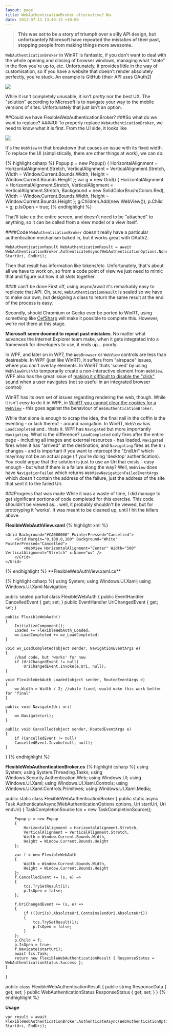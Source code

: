 ```yaml
---
layout: page
title: WebAuthenticationBroker alternative? No.
date: 2012-07-11 13:40:13 +10:00
---
```


> **This was set to be a story of triumph over a silly API design, but unfortuantely Microsoft have repeated the mistakes of their past, stopping people from making things more awesome.**

`WebAuthenticationBroker` in WinRT is fantastic, if you don't want to deal with the whole opening and closing of browser windows, managing what "state" in the flow you're up to, etc.  Unfortunately, it provides little in the way of customisation, so if you have a website that doesn't render absolutely perfectly, you're stuck. An example is GitHub (their API uses OAuth2)

![](/images/postimages/webbroker.png)

While it isn't completely unusable, it isn't *pretty* nor the best UX. The "solution" according to Microsoft is to navigate your way to the mobile versions of sites. Unfortunately that just isn't an option.

##Could we have FlexibleWebAuthenticationBroker?
###So what do we want to replace?
####UI
To properly replace `WebAuthenticationBroker`, we need to know what it is first. From the UI side, it looks like

![](/images/postimages/webbroker_breakdown.png)

 It's the `WebView` in that breakdown that causes an issue with its fixed width. To replace the UI (simplistically, there are other things at work), we can do:
 
{% highlight csharp %}
Popup p = new Popup()
{
    HorizontalAlignment = HorizontalAlignment.Stretch,
    VerticalAlignment = VerticalAlignment.Stretch,
    Width = Window.Current.Bounds.Width,
    Height = Window.Current.Bounds.Height
};
var g = new Grid()
{
    HorizontalAlignment = HorizontalAlignment.Stretch,
    VerticalAlignment = VerticalAlignment.Stretch,
    Background = new SolidColorBrush(Colors.Red),
    Width = Window.Current.Bounds.Width,
    Height = Window.Current.Bounds.Height
};
g.Children.Add(new WebView());
p.Child = g;
p.IsOpen = true;
{% endhighlight %}

That'll take up the entire screen, and doesn't need to be "attached" to anything, so it can be called from a view model or a view itself.

####Code
`WebAuthenticationBroker` doesn't really have a particular authentication mechanism baked in, but it works great with OAuth2.

	WebAuthenticationResult WebAuthenticationResult = await WebAuthenticationBroker.AuthenticateAsync(WebAuthenticationOptions.None, StartUri, EndUri);
	
Then that result has information like tokens/etc. Unfortunately, that's about all we have to work on, so from a code point of view we just need to mimic that and figure out how it all slots together.

###It can't be done
First off, using async/await it's remarkably easy to replicate that API. Oh, sure, `WebAuthenticationResult` is sealed so we have to make our own, but designing a class to return the same result at the end of the process is easy.

Secondly, should Chromium or Gecko ever be ported to WinRT, using something like [CefSharp](https://github.com/chillitom/CefSharp/) will make it possible to complete this. However, we're not there at this stage.

**Microsoft seem doomed to repeat past mistakes**. No matter what advances the Internet Explorer team make, when it gets integrated into a framework for developers to use, it ends up... poorly.   

In WPF, and later on in WP7, the `WebBrowser` or `WebView` controls are less than desireable. In WPF (just like WinRT), it suffers from "airspace" issues, where you can't overlay elements. In WinRT thats 'solved' by using `WebViewBrush` to temporarily create a non-interactive element from `WebView`. WPF also has the great issue of [making it difficult to disable the "click" sound](https://connect.microsoft.com/VisualStudio/feedback/details/345528/webbrowser-control-in-wpf-disable-sound) when a user navigates (not so useful in an integrated browser control)

WinRT has its own set of issues regarding rendering the web, though. While it isn't *easy* to do it in WPF, in [WinRT you cannot clear the cookies for a `WebView`](http://social.msdn.microsoft.com/Forums/en-US/winappswithcsharp/thread/2051a5a8-7525-4a1a-81fd-c7dba2bab4e5) - this goes against the behaviour of `WebAuthenticationBroker`.   
 
While that alone is enough to scrap the idea, the final nail in the coffin is the eventing - or lack thereof - around navigation. In WinRT, `WebView` has `LoadCompleted` and.. thats it. WPF has `Navigated` but more importantly `Navigating`. What is the difference? `LoadCompleted` only fires after the entire page - including all images and external resources - has loaded. `Navigated` fires when it has "arrived" at the destination, and `Navigating` fires as the `Uri` changes - and is important if you want to intercept the "EndUri" which may/may not be an actual page (if you're doing 'desktop' authentication). You could argue that the solution is just to use an Uri that exists - easy enough - but what if there is a failure along the way? Well, `WebView` does have `NavigationFailed` which returns `WebViewNavigationFailedEventArgs` which *doesn't* contain the address of the failure, just the address of the site that sent it to the failed Uri.

###Progress that was made
While it was a waste of time, I did manage to get significant portions of code completed for this exercise. This code shouldn't be viewed as... well, it probably shouldn't be viewed, but for prototyping it 'works'. It was meant to be cleaned up, until I hit the killers above.

**FlexibleWebAuthView.xaml**
{% highlight xml %}
<Page
    x:Class="FlexibleWebAuth"
    IsTabStop="false"
    xmlns="http://schemas.microsoft.com/winfx/2006/xaml/presentation"
    xmlns:x="http://schemas.microsoft.com/winfx/2006/xaml"
    xmlns:d="http://schemas.microsoft.com/expression/blend/2008"
    xmlns:mc="http://schemas.openxmlformats.org/markup-compatibility/2006"
    mc:Ignorable="d">

    <Grid Background="#CA000000" PointerPressed="Cancelled">
        <Grid Margin="0,100,0,100" Background="White" PointerPressed="Cancelled">
            <WebView HorizontalAlignment="Center" Width="500" VerticalAlignment="Stretch" x:Name="wv" />
        </Grid>
    </Grid>
</Page>
{% endhighlight %}
**FlexibleWebAuthView.xaml.cs**

{% highlight csharp %}
using System;
using Windows.UI.Xaml;
using Windows.UI.Xaml.Navigation;

public sealed partial class FlexibleWebAuth
{
	public EventHandler CancelledEvent { get; set; }
	public EventHandler UriChangedEvent { get; set; }

	public FlexibleWebAuth()
	{
		InitializeComponent();
		Loaded += FlexibleWebAuth_Loaded;
		wv.LoadCompleted += wv_LoadCompleted;
	}

	void wv_LoadCompleted(object sender, NavigationEventArgs e)
	{
		//bad code, but 'works' for now
		if (UriChangedEvent != null)
			UriChangedEvent.Invoke(e.Uri, null);
	}

	void FlexibleWebAuth_Loaded(object sender, RoutedEventArgs e)
	{
		wv.Width = Width / 2; //while fixed, would make this work better for 'final'
	}

	public void Navigate(Uri uri)
	{
		wv.Navigate(uri);
	}

	public void Cancelled(object sender, RoutedEventArgs e)
	{
		if (CancelledEvent != null)
		CancelledEvent.Invoke(null, null);
	}
}
{% endhighlight %}

**FlexibleWebAuthenticationBroker.cs**
 {% highlight csharp %}
using System;
using System.Threading.Tasks;
using Windows.Security.Authentication.Web;
using Windows.UI;
using Windows.UI.Xaml;
using Windows.UI.Xaml.Controls;
using Windows.UI.Xaml.Controls.Primitives;
using Windows.UI.Xaml.Media;

public static class FlexibleWebAuthenticationBroker
{
	public static async Task<FlexibleWebAuthenticationResult> AuthenticateAsync(WebAuthenticationOptions options, Uri startUri, Uri endUri)
	{
		TaskCompletionSource<int> tcs = new TaskCompletionSource<int>();

		Popup p = new Popup
		{
			HorizontalAlignment = HorizontalAlignment.Stretch,
			VerticalAlignment = VerticalAlignment.Stretch,
			Width = Window.Current.Bounds.Width,
			Height = Window.Current.Bounds.Height
		};

		var f = new FlexibleWebAuth
		{
			Width = Window.Current.Bounds.Width,
			Height = Window.Current.Bounds.Height
		};
		f.CancelledEvent += (s, e) =>
		{
			tcs.TrySetResult(1);
			p.IsOpen = false;
		};

		f.UriChangedEvent += (s, e) =>
		{
			if (((Uri)s).AbsoluteUri.Contains(endUri.AbsoluteUri))
			{
				tcs.TrySetResult(1);
				p.IsOpen = false;
			}
		};
		p.Child = f;
		p.IsOpen = true;
		f.Navigate(startUri);
		await tcs.Task;
		return new FlexibleWebAuthenticationResult { ResponseStatus = WebAuthenticationStatus.Success };
	}
}

public class FlexibleWebAuthenticationResult
{
	public string ResponseData { get; set; }
	public WebAuthenticationStatus ResponseStatus { get; set; }
}
{% endhighlight %}

**Usage**

	var result = await FlexibleWebAuthenticationBroker.AuthenticateAsync(WebAuthenticationOptions.None, StartUri, EndUri);

